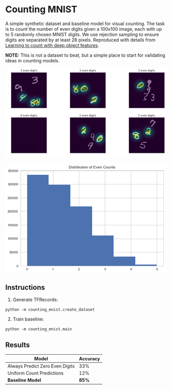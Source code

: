 # Counting MNIST

A simple synthetic dataset and baseline model for visual counting. The task is to count the number of even digits given a 100x100 image, each with up to 5 randomly chosen MNIST digits. We use rejection sampling to ensure digits are separated by at least 28 pixels. Reproduced with details from [Learning to count with deep object features](https://arxiv.org/abs/1505.08082).

**NOTE:** This is not a dataset to beat, but a simple place to start for validating ideas in counting models.

![Sample](images/sample.png)

![Distribution](images/dist.png)

## Instructions

1. Generate TFRecords:

```
python -m counting_mnist.create_dataset
```

2. Train baseline:

```
python -m counting_mnist.main
```

## Results

| Model | Accuracy |
| --- | --- |
| Always Predict Zero Even Digits | 33% |
| Uniform Count Predictions | 12% |
| **Baseline Model** | **85%** |
